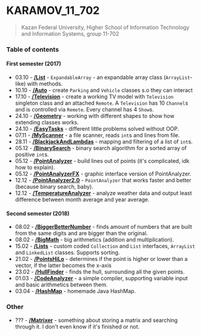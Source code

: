# KARAMOV_11_702

> Kazan Federal University, Higher School of Information Technology and Information Systems, group 11-702

### Table of contents
#### First semester (2017)
* 03.10 - [__/List__](List/src/ru/karamoff) - `ExpandableArray` - an expandable array class (`ArrayList`-like) with methods.
* 10.10 - [__/Auto__](Auto/src/ru/karamoff) - create `Parking` and `Vehicle` classes s.o they can interact
* 17.10 - [__/Television__](Television/src/ru/karamoff) - create a working TV model with `Television` singleton class and an attached `Remote`. A `Television` has 10 `Channel`s and is controlled via `Remote`. Every channel has 4 `Show`s.
* 24.10 - [__/Geometry__](Geometry/src/ru/karamoff) - working with different shapes to show how extending classes works.
* 24.10 - [__/EasyTasks__](EasyTasks/src/ru/karamoff) - different little problems solved without OOP.
* 07.11 - [__/MyScanner__](MyScanner/src/ru/karamoff) - a file scanner, reads `int`s and lines from file.
* 28.11 - [__/BlackjackAndLambdas__](BlackjackAndLambdas/src/ru/karamoff) - mapping and filtering of a list of `int`s.
* 05.12 - [__/BinarySearch__](BinarySearch/src/ru/karamoff) - binary search algorithm for a sorted array of positive `int`s.
* 05.12 - [__/PointAnalyzer__](PointAnalyzer/src/ru/karamoff) - build lines out of points (it's complicated, idk how to explain).
* 05.12 - [__/PointAnalyzerFX__](PointAnalyzerFX/src/ru/karamoff) - graphic interface version of PointAnalyzer.
* 12.12 - [__/PointAnalyzer2.0__](PointAnalyzer2.0/src/ru/karamoff) - `PointAnalyzer` that works faster and better (because binary search, baby).
* 12.12 - [__/TemperatureAnalyzer__](TemperatureAnalyzer/src/ru/karamoff) - analyze weather data and output least difference between month average and year average.

#### Second semester (2018)
* 08.02 - [__/BiggerBetterNumber__](BiggerBetterNumber/src/ru/karamoff) - finds amount of numbers that are built from the same digits and are bigger than the original.
* 08.02 - [__/BigMath__](BigMath/src/ru/karamoff) - big arithmetics (addition and multiplication).
* 15.02 - [__/Lists__](Lists/src/ru/karamoff) - custom coded `Collection` and `List` interfaces, `ArrayList` and `LinkedList` classes. Supports sorting.
* 21.02 - [__/PointsHiLo__](PointsHiLo/src/ru/karamoff) - determines if the point is higher or lower than a vector, if the latter becomes the x-axis
* 23.02 - [__/HullFinder__](HullFinder/src/ru/karamoff) - finds the hull, surrounding all the given points.
* 01.03 - [__/CodeAnalyzer__](CodeAnalyzer/src/ru/karamoff) - a simple compiler, supporting variable input and basic arithmetics between them.
* 03.04 - [__/HashMap__](HashMap/src/ru/karamoff) - homemade Java HashMap.

### Other
* ??? - [__/Matrixer__](Matrixer/src/ru/karamoff) - something about storing a matrix and searching through it. I don't even know if it's finished or not.
